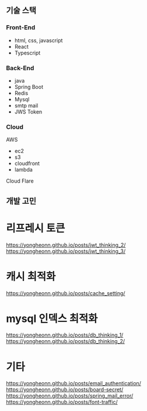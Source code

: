## 기술 스택

### Front-End

- html, css, javascript
- React
- Typescript


### Back-End

- java
- Spring Boot
- Redis
- Mysql
- smtp mail
- JWS Token


### Cloud

AWS
- ec2
- s3
- cloudfront
- lambda

Cloud Flare

## 개발 고민

# 리프레시 토큰
https://yongheonn.github.io/posts/jwt_thinking_2/  
https://yongheonn.github.io/posts/jwt_thinking_3/  

# 캐시 최적화

https://yongheonn.github.io/posts/cache_setting/  

# mysql 인덱스 최적화

https://yongheonn.github.io/posts/db_thinking_1/  
https://yongheonn.github.io/posts/db_thinking_2/  

# 기타

https://yongheonn.github.io/posts/email_authentication/  
https://yongheonn.github.io/posts/board-secret/  
https://yongheonn.github.io/posts/spring_mail_error/  
https://yongheonn.github.io/posts/font-traffic/  
 
